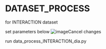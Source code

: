 # DATASET_PROCESS

for INTERACTION dataset

set parameters below
![image](https://user-images.githubusercontent.com/44264819/138552568-8755fc48-fdae-4710-a013-a0741e25a11c.png)Cancel changes

run data_process_INTERACTION_dia.py
